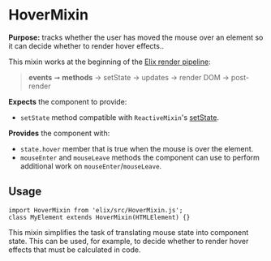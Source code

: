 # HoverMixin

**Purpose:** tracks whether the user has moved the mouse over an element so it can decide whether to render hover effects..

This mixin works at the beginning of the [Elix render pipeline](/documentation#elix-render-pipeline):

> **events** ➞ **methods** → setState → updates → render DOM → post-render

**Expects** the component to provide:
* `setState` method compatible with `ReactiveMixin`'s [setState](ReactiveMixin#setState).

**Provides** the component with:
* `state.hover` member that is true when the mouse is over the element.
* `mouseEnter` and `mouseLeave` methods the component can use to perform additional work on `mouseEnter`/`mouseLeave`.


## Usage

    import HoverMixin from 'elix/src/HoverMixin.js';
    class MyElement extends HoverMixin(HTMLElement) {}

This mixin simplifies the task of translating mouse state into component state. This can be used, for example, to decide whether to render hover effects that must be calculated in code.
